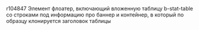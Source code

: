 r104847
Элемент флоатер, включающий вложенную таблицу b-stat-table со строками под информацию про баннер и контейнер,
в который по образцу клонируется заголовок таблицы
